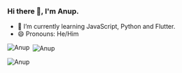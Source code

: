 ### Hi there 👋, I'm Anup.

- 🌱 I’m currently learning JavaScript, Python and Flutter.
- 😄 Pronouns: He/Him


<!--
**SneakyKaito/SneakyKaito** is a ✨ _special_ ✨ repository because its `README.md` (this file) appears on your GitHub profile.

Here are some ideas to get you started:

- 🔭 I’m currently working on ...
- ⚡ Fun fact: Would code for a cup of coffee.
- 👯 I’m looking to collaborate on ...
- 🤔 I’m looking for help with ...
- 💬 Ask me about ...
- 📫 How to reach me: ...
- 😄 Pronouns: ...
- ⚡ Fun fact: ...
-->

<p><img align="left" src="https://github-readme-stats.vercel.app/api/top-langs?username=pandeyanup&show_icons=true&theme=dark&title_color=6adbd9&hide_border=true&locale=en&layout=compact" alt="Anup" /></p>

<p>&nbsp;<img align="center" src="https://github-readme-stats.vercel.app/api?username=pandeyanup&show_icons=true&theme=dark&title_color=6adbd9&hide_border=true&locale=en" alt="Anup" /></p>

<p><img align="center" src="https://github-readme-streak-stats.herokuapp.com/?user=pandeyanup&" alt="Anup" /></p>
